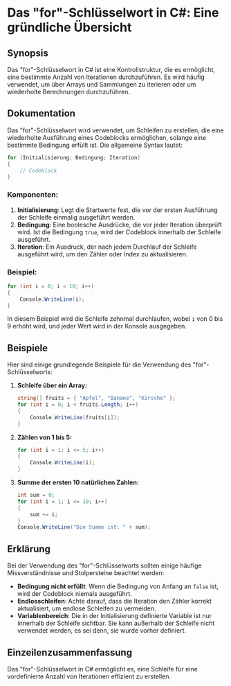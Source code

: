 <!--
Meta Description: # Das "for"-Schlüsselwort in C#: Eine gründliche Übersicht ## Synopsis Das "for"-Schlüsselwort in C# ist eine Kontrollstruktur, die es ermöglicht, ein...
Meta Keywords: die, der, wird, eine, schleife
-->

# Das "for"-Schlüsselwort in C#: Eine gründliche Übersicht

## Synopsis
Das "for"-Schlüsselwort in C# ist eine Kontrollstruktur, die es ermöglicht, eine bestimmte Anzahl von Iterationen durchzuführen. Es wird häufig verwendet, um über Arrays und Sammlungen zu iterieren oder um wiederholte Berechnungen durchzuführen.

## Dokumentation
Das "for"-Schlüsselwort wird verwendet, um Schleifen zu erstellen, die eine wiederholte Ausführung eines Codeblocks ermöglichen, solange eine bestimmte Bedingung erfüllt ist. Die allgemeine Syntax lautet:

```csharp
for (Initialisierung; Bedingung; Iteration)
{
    // Codeblock
}
```

### Komponenten:
1. **Initialisierung**: Legt die Startwerte fest, die vor der ersten Ausführung der Schleife einmalig ausgeführt werden.
2. **Bedingung**: Eine boolesche Ausdrücke, die vor jeder Iteration überprüft wird. Ist die Bedingung `true`, wird der Codeblock innerhalb der Schleife ausgeführt.
3. **Iteration**: Ein Ausdruck, der nach jedem Durchlauf der Schleife ausgeführt wird, um den Zähler oder Index zu aktualisieren.

### Beispiel:
```csharp
for (int i = 0; i < 10; i++)
{
    Console.WriteLine(i);
}
```
In diesem Beispiel wird die Schleife zehnmal durchlaufen, wobei `i` von 0 bis 9 erhöht wird, und jeder Wert wird in der Konsole ausgegeben.

## Beispiele
Hier sind einige grundlegende Beispiele für die Verwendung des "for"-Schlüsselworts:

1. **Schleife über ein Array:**
   ```csharp
   string[] fruits = { "Apfel", "Banane", "Kirsche" };
   for (int i = 0; i < fruits.Length; i++)
   {
       Console.WriteLine(fruits[i]);
   }
   ```

2. **Zählen von 1 bis 5:**
   ```csharp
   for (int i = 1; i <= 5; i++)
   {
       Console.WriteLine(i);
   }
   ```

3. **Summe der ersten 10 natürlichen Zahlen:**
   ```csharp
   int sum = 0;
   for (int i = 1; i <= 10; i++)
   {
       sum += i;
   }
   Console.WriteLine("Die Summe ist: " + sum);
   ```

## Erklärung
Bei der Verwendung des "for"-Schlüsselworts sollten einige häufige Missverständnisse und Stolpersteine beachtet werden:

- **Bedingung nicht erfüllt**: Wenn die Bedingung von Anfang an `false` ist, wird der Codeblock niemals ausgeführt.
- **Endlosschleifen**: Achte darauf, dass die Iteration den Zähler korrekt aktualisiert, um endlose Schleifen zu vermeiden.
- **Variablenbereich**: Die in der Initialisierung definierte Variable ist nur innerhalb der Schleife sichtbar. Sie kann außerhalb der Schleife nicht verwendet werden, es sei denn, sie wurde vorher definiert.

## Einzeilenzusammenfassung
Das "for"-Schlüsselwort in C# ermöglicht es, eine Schleife für eine vordefinierte Anzahl von Iterationen effizient zu erstellen.
